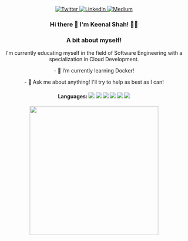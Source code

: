 <p align = "center">
  <a href="https://twitter.com/Key_null" target="_blank">
    <img src = "https://img.shields.io/badge/twitter-%231DA1F2.svg?&style=for-the-badge&logo=twitter&logoColor=white" alt = "Twitter" />
  </a>
  <a href="https://www.linkedin.com/in/keenal" target="_blank">
    <img src = "https://img.shields.io/badge/linkedin-%230077B5.svg?&style=for-the-badge&logo=linkedin&logoColor=white" alt = "LinkedIn" />
  </a>
  <a href="https://medium.com/@Keenal" target="_blank">
    <img src = "https://img.shields.io/badge/medium-%2312100E.svg?&style=for-the-badge&logo=medium&logoColor=white" alt = "Medium" />
  </a>
</p>

 
<h3 align = "center">
 Hi there 👋 I'm Keenal Shah!  👩‍💻
</3>


<h3 align = "center">
  A bit about myself!
  </h3>
  
  <p align="center">
I'm currently educating myself in the field of Software Engineering with a specialization in Cloud Development.
</p>
<p align = "center">
- 🌱 I’m currently learning Docker!  
  </p>
  <p align = "center">
- 💬 Ask me about anything! I'll try to help as best as I can!

</p>

<h4 align = "center">
  Languages: <img src="https://img.shields.io/badge/java-%23ED8B00.svg?&style=for-the-badge&logo=java&logoColor=white"> <img src="https://img.shields.io/badge/c%23%20-%23239120.svg?&style=for-the-badge&logo=c-sharp&logoColor=white"> <img src="https://img.shields.io/badge/python%20-%2314354C.svg?&style=for-the-badge&logo=python&logoColor=white"> <img src="https://img.shields.io/badge/html5%20-%23E34F26.svg?&style=for-the-badge&logo=html5&logoColor=white"> <img src="https://img.shields.io/badge/css3%20-%231572B6.svg?&style=for-the-badge&logo=css3&logoColor=white"> <img src="https://img.shields.io/badge/javascript%20-%23323330.svg?&style=for-the-badge&logo=javascript&logoColor=%23F7DF1E">
  </h4>
  
  <p align="center">
 
  </p>

<p align='center'>
  <a href="#"><img src="https://github-readme-stats.vercel.app/api?username=Keenal&show_icons=true&title_color=ff9999&icon_color=ffffff&text_color=ccff99&bg_color=000000&count_private=true&theme=dark" width="350"></a>
  
</p>




  
